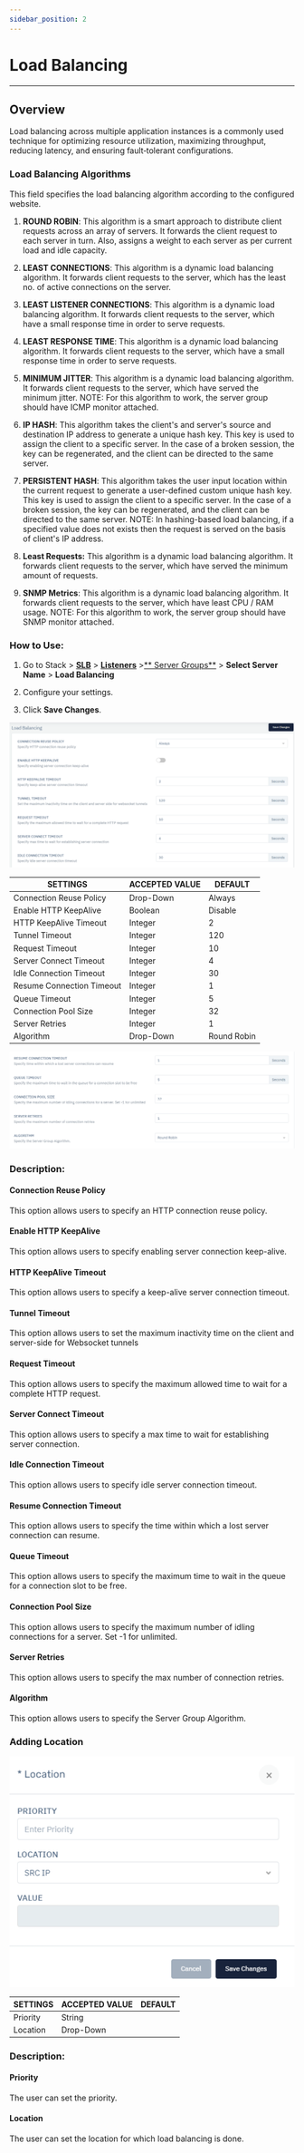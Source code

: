 ```yaml
---
sidebar_position: 2
---
```


# Load Balancing

---

## Overview 

Load balancing across multiple application instances is a commonly used technique for optimizing resource utilization, maximizing throughput, reducing latency, and ensuring fault‑tolerant configurations.

### Load Balancing Algorithms
This field specifies the load balancing algorithm according to the configured website.

1. **ROUND ROBIN**: 
This algorithm is a smart approach to distribute client requests across an array of servers. It forwards the client request to each server in turn. Also, assigns a weight to each server as per current load and idle capacity.

2. **LEAST CONNECTIONS**: This algorithm is a dynamic load balancing algorithm. It forwards client requests to the server, which has the least no. of active connections on the server.

3. **LEAST LISTENER CONNECTIONS**:
 This algorithm is a dynamic load balancing algorithm. It forwards client requests to the server, which have a small response time in order to serve requests.

4. **LEAST RESPONSE TIME**: This algorithm is a dynamic load balancing algorithm. It forwards client requests to the server, which have a small response time in order to serve requests.

5. **MINIMUM JITTER**: This algorithm is a dynamic load balancing algorithm. It forwards client requests to the server, which have served the minimum jitter. NOTE: For this algorithm to work, the server group should have ICMP monitor attached.

6. **IP HASH**: This algorithm takes the client's and server's source and destination IP address to generate a unique hash key. This key is used to assign the client to a specific server. In the case of a broken session, the key can be regenerated, and the client can be directed to the same server. 

7. **PERSISTENT HASH**: This algorithm takes the user input location within the current request to generate a user-defined custom unique hash key. This key is used to assign the client to a specific server. In the case of a broken session, the key can be regenerated, and the client can be directed to the same server. NOTE: In hashing-based load balancing,  if a specified value does not exists then the request is served on the basis of client's IP address.

8. **Least Requests:**
This algorithm is a dynamic load balancing algorithm. It forwards client requests to the server, which have served the minimum amount of requests.

9. **SNMP Metrics**: This algorithm is a dynamic load balancing algorithm. It forwards client requests to the server, which have least CPU / RAM usage. NOTE: For this algorithm to work, the server group should have SNMP monitor attached.

### How to Use:

1. Go to Stack > [**SLB**](/adc/docs) > [**Listeners**](../../listeners/) >[** Server Groups**](../server_groups/) > **Select Server Name** > **Load Balancing**  

2. Configure your settings.  

3. Click **Save Changes**.  


![Load balancing](/img/adc/loadbalancing.png)

| SETTINGS                  | ACCEPTED VALUE | DEFAULT     |
|---------------------------|----------------|-------------|
| Connection Reuse Policy   | Drop-Down      | Always      |
| Enable HTTP KeepAlive     | Boolean        | Disable     |
| HTTP KeepAlive Timeout    | Integer        | 2           |
| Tunnel Timeout            | Integer        | 120         |
| Request Timeout           | Integer        | 10          |
| Server Connect Timeout    | Integer        | 4           |
| Idle Connection Timeout   | Integer        | 30          |
| Resume Connection Timeout | Integer        | 1           |
| Queue Timeout             | Integer        | 5           |
| Connection Pool Size      | Integer        | 32          |
| Server Retries            | Integer        | 1           |
| Algorithm                 | Drop-Down      | Round Robin |

![Load balancing2](/img/adc/loadbalancing2.png)

### Description:  

#### Connection Reuse Policy

This option allows users to specify an HTTP connection reuse policy.

#### Enable HTTP KeepAlive

This option allows users to specify enabling server connection keep-alive.

#### HTTP KeepAlive Timeout

This option allows users to specify a keep-alive server connection timeout.

#### Tunnel Timeout

This option allows users to set the maximum inactivity time on the client and server-side for Websocket tunnels

#### Request Timeout

This option allows users to specify the maximum allowed time to wait for a complete HTTP request.

#### Server Connect Timeout

This option allows users to specify a max time to wait for establishing server connection.

#### Idle Connection Timeout

This option allows users to specify idle server connection timeout.

#### Resume Connection Timeout

This option allows users to specify the time within which a lost server connection can resume.

#### Queue Timeout

This option allows users to specify the maximum time to wait in the queue for a connection slot to be free.

#### Connection Pool Size

This option allows users to specify the maximum number of idling connections for a server. Set -1 for unlimited.

#### Server Retries

This option allows users to specify the max number of connection retries.

#### Algorithm

This option allows users to specify the Server Group Algorithm.

### Adding Location

![Load balancing3](/img/adc/loadbalancing3.png)

| SETTINGS | ACCEPTED VALUE | DEFAULT |
|----------|----------------|---------|
| Priority | String         |         |
| Location | Drop-Down      |         |

### Description:

#### Priority

The user can set the priority.

#### Location

The user can set the location for which load balancing is done.
